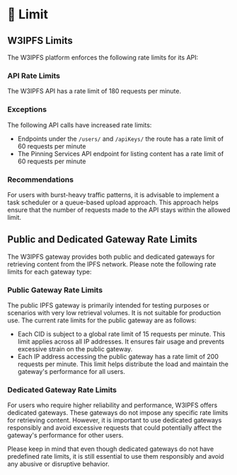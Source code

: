 # 🤝 Limit

## W3IPFS Limits

The W3IPFS platform enforces the following rate limits for its API:

### API Rate Limits

The W3IPFS API has a rate limit of 180 requests per minute.

### Exceptions

The following API calls have increased rate limits:

* Endpoints under the `/users/` and `/apiKeys/` the route has a rate limit of 60 requests per minute
* The Pinning Services API endpoint for listing content has a rate limit of 60 requests per minute

### Recommendations

For users with burst-heavy traffic patterns, it is advisable to implement a task scheduler or a queue-based upload approach. This approach helps ensure that the number of requests made to the API stays within the allowed limit.

## Public and Dedicated Gateway Rate Limits

The W3IPFS gateway provides both public and dedicated gateways for retrieving content from the IPFS network. Please note the following rate limits for each gateway type:

### Public Gateway Rate Limits

The public IPFS gateway is primarily intended for testing purposes or scenarios with very low retrieval volumes. It is not suitable for production use. The current rate limits for the public gateway are as follows:

* Each CID is subject to a global rate limit of 15 requests per minute. This limit applies across all IP addresses. It ensures fair usage and prevents excessive strain on the public gateway.
* Each IP address accessing the public gateway has a rate limit of 200 requests per minute. This limit helps distribute the load and maintain the gateway's performance for all users.

### Dedicated Gateway Rate Limits

For users who require higher reliability and performance, W3IPFS offers dedicated gateways. These gateways do not impose any specific rate limits for retrieving content. However, it is important to use dedicated gateways responsibly and avoid excessive requests that could potentially affect the gateway's performance for other users.&#x20;

Please keep in mind that even though dedicated gateways do not have predefined rate limits, it is still essential to use them responsibly and avoid any abusive or disruptive behavior.
